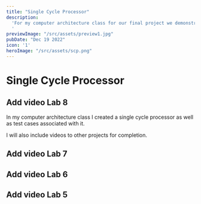 ```yaml
---
title: "Single Cycle Processor"
description:
  'For my computer architecture class for our final project we demonstrated a single cycle processor.
  '
previewImage: "/src/assets/preview1.jpg"
pubDate: "Dec 19 2022"
icon: '1'
heroImage: "/src/assets/scp.png"
---
```


# Single Cycle Processor
## Add video Lab 8 

In my computer architecture class I created a single cycle processor as well as test cases associated with it.

I will also include videos to other projects for completion.

## Add video Lab 7

## Add video Lab 6

## Add video Lab 5



